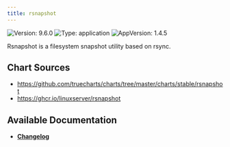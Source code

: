 ```yaml
---
title: rsnapshot
---
```


![Version: 9.6.0](https://img.shields.io/badge/Version-9.6.0-informational?style=flat-square) ![Type: application](https://img.shields.io/badge/Type-application-informational?style=flat-square) ![AppVersion: 1.4.5](https://img.shields.io/badge/AppVersion-1.4.5-informational?style=flat-square)

Rsnapshot is a filesystem snapshot utility based on rsync.

## Chart Sources

- https://github.com/truecharts/charts/tree/master/charts/stable/rsnapshot
- https://ghcr.io/linuxserver/rsnapshot

## Available Documentation

- [**Changelog**](./CHANGELOG.md)
